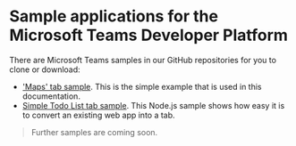 ﻿# Sample applications for the Microsoft Teams Developer Platform

There are Microsoft Teams samples in our GitHub repositories for you to clone or download:

* ['Maps' tab sample](https://github.com/OfficeDev/microsoft-teams-sample-get-started).  This is the simple example that is used in this documentation.
* [Simple Todo List tab sample](https://github.com/OfficeDev/microsoft-teams-sample-todo).  This Node.js sample shows how easy it is to convert an existing web app into a tab.

>Further samples are coming soon.

